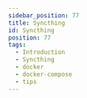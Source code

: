 ```yaml
---
sidebar_position: 77
title: Syncthing
id: Syncthing
position: 77
tags:
  - Introduction
  - Syncthing
  - docker
  - docker-compose
  - tips
---
```

